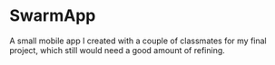 # SwarmApp
A small mobile app I created with a couple of classmates for my final project, which still would need a good amount of refining.
